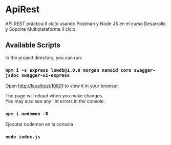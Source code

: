 # ApiRest
API REST práctica II ciclo usando Postman y Node JS en el curso Desarrollo y Soporte Multiplataforma II ciclo


## Available Scripts

In the project directory, you can run:

### `npm i -s express lowdb@1.0.0 morgan nanoid cors swagger-jsdoc swagger-ui-express`

Open [http://localhost:10801](http://localhost:10801) to view it in your browser.

The page will reload when you make changes.\
You may also see any lint errors in the console.

### `npm i nodemon -D`

Ejecutar nodemon en la consola

### `node index.js`
